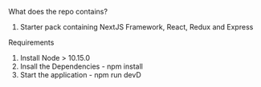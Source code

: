 What does the repo contains?

1. Starter pack containing NextJS Framework, React, Redux and Express

Requirements

1. Install Node > 10.15.0
2. Insall the Dependencies - npm install
3. Start the application - npm run devD

